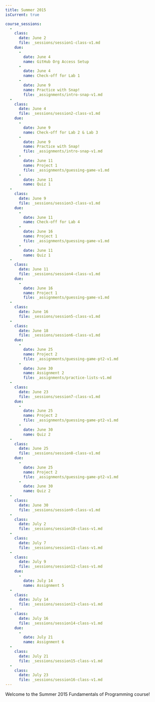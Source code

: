 ```yaml
---
title: Summer 2015
isCurrent: true

course_sessions:
  -
    class:
      date: June 2
      file: _sessions/session1-class-v1.md
    due:
      -
        date: June 4
        name: GitHub Org Access Setup
      -
        date: June 4
        name: Check-off for Lab 1
      -
        date: June 9
        name: Practice with Snap!
        file: _assignments/intro-snap-v1.md
  -
    class:
      date: June 4
      file: _sessions/session2-class-v1.md
    due:
      -
        date: June 9
        name: Check-off for Lab 2 & Lab 3
      -
        date: June 9
        name: Practice with Snap!
        file: _assignments/intro-snap-v1.md
      -
        date: June 11
        name: Project 1
        file: _assignments/guessing-game-v1.md
      -
        date: June 11
        name: Quiz 1
  -
    class:
      date: June 9
      file: _sessions/session3-class-v1.md
    due:
      -
        date: June 11
        name: Check-off for Lab 4
      -
        date: June 16
        name: Project 1
        file: _assignments/guessing-game-v1.md
      -
        date: June 11
        name: Quiz 1
  -
    class:
      date: June 11
      file: _sessions/session4-class-v1.md
    due:
      -
        date: June 16
        name: Project 1
        file: _assignments/guessing-game-v1.md
  -
    class:
      date: June 16
      file: _sessions/session5-class-v1.md
  -
    class:
      date: June 18
      file: _sessions/session6-class-v1.md
    due:
      -
        date: June 25
        name: Project 2
        file: _assignments/guessing-game-pt2-v1.md
      -
        date: June 30
        name: Assignment 2
        file: _assignments/practice-lists-v1.md
  -
    class:
      date: June 23
      file: _sessions/session7-class-v1.md
    due:
      -
        date: June 25
        name: Project 2
        file: _assignments/guessing-game-pt2-v1.md
      -
        date: June 30
        name: Quiz 2
  -
    class:
      date: June 25
      file: _sessions/session8-class-v1.md
    due:
      -
        date: June 25
        name: Project 2
        file: _assignments/guessing-game-pt2-v1.md
      -
        date: June 30
        name: Quiz 2
  -
    class:
      date: June 30
      file: _sessions/session9-class-v1.md
  -
    class:
      date: July 2
      file: _sessions/session10-class-v1.md
  -
    class:
      date: July 7
      file: _sessions/session11-class-v1.md
  -
    class:
      date: July 9
      file: _sessions/session12-class-v1.md
    due:
      -
        date: July 14
        name: Assignment 5
  -
    class:
      date: July 14
      file: _sessions/session13-class-v1.md
  -
    class:
      date: July 16
      file: _sessions/session14-class-v1.md
    due:
      -
        date: July 21
        name: Assignment 6
  -
    class:
      date: July 21
      file: _sessions/session15-class-v1.md
  -
    class:
      date: July 23
      file: _sessions/session16-class-v1.md
---
```



Welcome to the Summer 2015 Fundamentals of Programming course!
